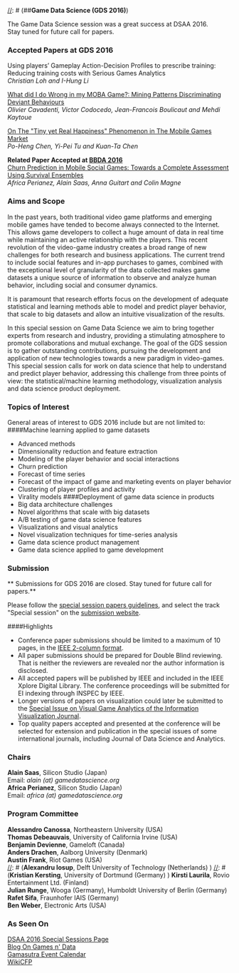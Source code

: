[//]: # (###ACM/IEEE DSAA 2016)
[//]: # (##Call for Papers for a Special Session on)
[//]: # (##**Game Data Science (GDS 2016)**)

The Game Data Science session was a great success at DSAA 2016.  
Stay tuned for future call for papers.

### Accepted Papers at GDS 2016
Using players’ Gameplay Action-Decision Profiles to prescribe training: Reducing training costs with Serious Games Analytics  
_Christian Loh and I-Hung Li_  

[What did I do Wrong in my MOBA Game?: Mining Patterns Discriminating Deviant Behaviours](files/GDS_DSAA2016-Cavadenti-MOBA.pdf)  
_Olivier Cavadenti, Victor Codocedo, Jean-Francois Boulicaut and Mehdi Kaytoue_  

[On The "Tiny yet Real Happiness" Phenomenon in The Mobile Games Market](http://www.slideshare.net/PoHengChen/tiny-yet-real-happiness-in-mobile-games-market-dsaa-2016-game-data-science)  
_Po-Heng Chen, Yi-Pei Tu and Kuan-Ta Chen_  

**Related Paper Accepted at [BBDA 2016](http://www.meng-jiang.com/bbda-dsaa16/index.html)**  
[Churn Prediction in Mobile Social Games: Towards a Complete Assessment Using Survival Ensembles](http://www.slideshare.net/alainsaas/churn-prediction-in-mobile-social-games-towards-a-complete-assessment-using-survival-ensembles)  
_Africa Perianez, Alain Saas, Anna Guitart and Colin Magne_

### Aims and Scope
In the past years, both traditional video game platforms and emerging mobile games have tended to become always connected to the Internet. This allows game developers to collect a huge amount of data in real time while maintaining an active relationship with the players. This recent revolution of the video-game industry creates a broad range of new challenges for both research and business applications. The current trend to include social features and in-app purchases to games, combined with the exceptional level of granularity of the data collected makes game datasets a unique source of information to observe and analyze human behavior, including social and consumer dynamics.

It is paramount that research efforts focus on the development of adequate statistical and learning methods able to model and predict player behavior, that scale to big datasets and allow an intuitive visualization of the results.

In this special session on Game Data Science we aim to bring together experts from research and industry, providing a stimulating atmosphere to promote collaborations and mutual exchange. The goal of the GDS session is to gather outstanding contributions, pursuing the development and application of new technologies towards a new paradigm in video-games. This special session calls for work on data science that help to understand and predict player behavior, addressing this challenge from three points of view: the statistical/machine learning methodology, visualization analysis and data science product deployment.

### Topics of Interest
General areas of interest to GDS 2016 include but are not limited to:
####Machine learning applied to game datasets
- Advanced methods  
- Dimensionality reduction and feature extraction  
- Modeling of the player behavior and social interactions  
- Churn prediction  
- Forecast of time series  
- Forecast of the impact of game and marketing events on player behavior  
- Clustering of player profiles and activity  
- Virality models
####Deployment of game data science in products
- Big data architecture challenges  
- Novel algorithms that scale with big datasets  
- A/B testing of game data science features  
- Visualizations and visual analytics  
- Novel visualization techniques for time-series analysis  
- Game data science product management  
- Game data science applied to game development

### Submission
** Submissions for GDS 2016 are closed. Stay tuned for future call for papers.**

Please follow the [special session papers guidelines](https://www.ualberta.ca/~dsaa16/cfSSpapers.html), and select the track "Special session" on the [submission website](https://easychair.org/conferences/?conf=dsaa2016).

####Highlights
- Conference paper submissions should be limited to a maximum of 10 pages, in the [IEEE 2-column format](http://www.ieee.org/conferences_events/conferences/publishing/templates.html).
- All paper submissions should be prepared for Double Blind reviewing. That is neither the reviewers are revealed nor the author information is disclosed.
- All accepted papers will be published by IEEE and included in the IEEE Xplore Digital Library. The
conference proceedings will be submitted for EI indexing through INSPEC by IEEE.
- Longer versions of papers on visualization could later be submitted to the [Special Issue on Visual Game Analytics of the Information Visualization Journal](https://sivga.wordpress.com).
- Top quality papers accepted and presented at the conference will be selected for extension and
publication in the special issues of some international journals, including Journal of Data Science and Analytics.

### Chairs
**Alain Saas**, Silicon Studio (Japan)  
Email: _alain (at) gamedatascience.org_  
**Africa Perianez**, Silicon Studio (Japan)  
Email: _africa (at) gamedatascience.org_

### Program Committee
**Alessandro Canossa**, Northeastern University (USA)  
**Thomas Debeauvais**, University of California Irvine (USA)  
**Benjamin Devienne**, Gameloft (Canada)  
**Anders Drachen**, Aalborg University (Denmark)  
**Austin Frank**, Riot Games (USA)  
[//]: # (**Alexandru Iosup**, Delft University of Technology (Netherlands)  )
[//]: # (**Kristian Kersting**, University of Dortmund (Germany)  )
**Kirsti Laurila**, Rovio Entertainment Ltd. (Finland)  
**Julian Runge**, Wooga (Germany), Humboldt University of Berlin (Germany)  
**Rafet Sifa**, Fraunhofer IAIS (Germany)  
**Ben Weber**, Electronic Arts (USA)

### As Seen On
[DSAA 2016 Special Sessions Page](https://www.ualberta.ca/~dsaa16/specialsessions.html#GDS)  
[Blog On Games n' Data](https://ongamesndata.wordpress.com/2016/05/03/dsaa-call-to-papers/)  
[Gamasutra Event Calendar](http://www.gamasutra.com/calendar/calendar.php)  
[WikiCFP](http://www.wikicfp.com/cfp/servlet/event.showcfp?eventid=54298)